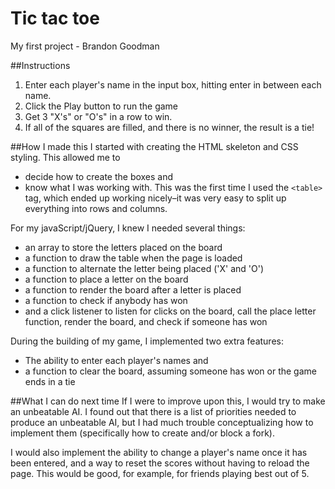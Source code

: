 # Tic tac toe
My first project - Brandon Goodman

##Instructions
1. Enter each player's name in the input box, hitting enter in between each name.
2. Click the Play button to run the game
3. Get 3 "X's" or "O's" in a row to win.
4. If all of the squares are filled, and there is no winner, the result is a tie!

##How I made this
I started with creating the HTML skeleton and CSS styling.  This allowed me to
- decide how to create the boxes and
- know what I was working with.
This was the first time I used the `<table>` tag, which ended up working nicely–it was very easy to split up everything into rows and columns.

For my javaScript/jQuery, I knew I needed several things:
- an array to store the letters placed on the board
- a function to draw the table when the page is loaded
- a function to alternate the letter being placed ('X' and 'O')
- a function to place a letter on the board
- a function to render the board after a letter is placed
- a function to check if anybody has won
- and a click listener to listen for clicks on the board, call the place letter function, render the board, and check if someone has won

During the building of my game, I implemented two extra features:
- The ability to enter each player's names and
- a function to clear the board, assuming someone has won or the game ends in a tie

##What I can do next time
If I were to improve upon this, I would try to make an unbeatable AI.  I found out that there is a list of priorities needed to produce an unbeatable AI, but I had much trouble conceptualizing how to implement them (specifically how to create and/or block a fork).

I would also implement the ability to change a player's name once it has been entered, and a way to reset the scores without having to reload the page.  This would be good, for example, for friends playing best out of 5.
